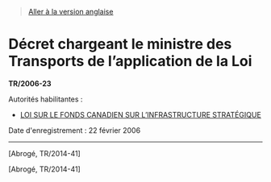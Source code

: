 > [Aller à la version anglaise](/en/Regulations/Statutory%20Instruments/2006/23.md)

# Décret chargeant le ministre des Transports de l’application de la Loi

**TR/2006-23**

Autorités habilitantes : 
- [LOI SUR LE FONDS CANADIEN SUR L’INFRASTRUCTURE STRATÉGIQUE](/fr/Lois/Lois%20du%20Canada/2002/ch.%209,%20art.%2047.md)

Date d'enregistrement : 22 février 2006

----------


[Abrogé, TR/2014-41]

[Abrogé, TR/2014-41]


